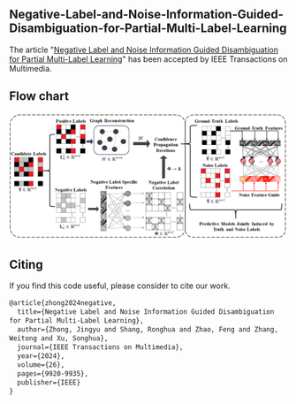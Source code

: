 ## Negative-Label-and-Noise-Information-Guided-Disambiguation-for-Partial-Multi-Label-Learning
The article "[Negative Label and Noise Information Guided Disambiguation for Partial Multi-Label Learning](https://ieeexplore.ieee.org/document/10533859)" has been accepted by IEEE Transactions on Multimedia.

## Flow chart
<img src='./flowplot.png' width=800>

## Citing
If you find this code useful, please consider to cite our work.
```
@article{zhong2024negative,
  title={Negative Label and Noise Information Guided Disambiguation for Partial Multi-Label Learning},
  author={Zhong, Jingyu and Shang, Ronghua and Zhao, Feng and Zhang, Weitong and Xu, Songhua},
  journal={IEEE Transactions on Multimedia},
  year={2024},
  volume={26},
  pages={9920-9935},
  publisher={IEEE}
}
```
